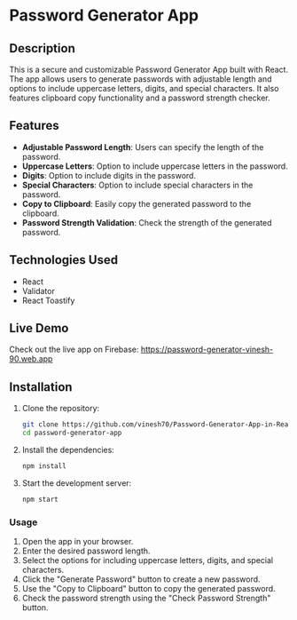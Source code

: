 # Password Generator App

## Description

This is a secure and customizable Password Generator App built with React. The app allows users to generate passwords with adjustable length and options to include uppercase letters, digits, and special characters. It also features clipboard copy functionality and a password strength checker.

## Features

- **Adjustable Password Length**: Users can specify the length of the password.
- **Uppercase Letters**: Option to include uppercase letters in the password.
- **Digits**: Option to include digits in the password.
- **Special Characters**: Option to include special characters in the password.
- **Copy to Clipboard**: Easily copy the generated password to the clipboard.
- **Password Strength Validation**: Check the strength of the generated password.

## Technologies Used

- React
- Validator
- React Toastify

## Live Demo

Check out the live app on Firebase: https://password-generator-vinesh-90.web.app

## Installation

1. Clone the repository:
   ```bash
   git clone https://github.com/vinesh70/Password-Generator-App-in-React.git
   cd password-generator-app

2. Install the dependencies:
    ```bash
    npm install

3. Start the development server:
    ```bash
    npm start


### Usage
1) Open the app in your browser.
2) Enter the desired password length.
3) Select the options for including uppercase letters, digits, and special characters.
4) Click the "Generate Password" button to create a new password.
5) Use the "Copy to Clipboard" button to copy the generated password.
6) Check the password strength using the "Check Password Strength" button.

